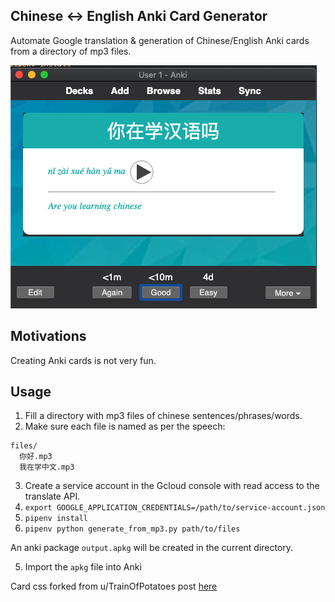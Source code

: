 ## Chinese <-> English Anki Card Generator

Automate Google translation & generation of Chinese/English Anki cards from a directory of mp3 files.

![Alt text](example.png "Example")

## Motivations

Creating Anki cards is not very fun.

## Usage

1. Fill a directory with mp3 files of chinese sentences/phrases/words.
2. Make sure each file is named as per the speech:

```
files/
  你好.mp3
  我在学中文.mp3
```

3. Create a service account in the Gcloud console with read access to the translate API.
4. `export GOOGLE_APPLICATION_CREDENTIALS=/path/to/service-account.json`
5. `pipenv install`
6. `pipenv python generate_from_mp3.py path/to/files`

An anki package `output.apkg` will be created in the current directory.

5. Import the `apkg` file into Anki

Card css forked from u/TrainOfPotatoes post [here](https://www.reddit.com/r/Anki/comments/3mfmb4/consistent_replay_button_on_desktop_and_android/)
